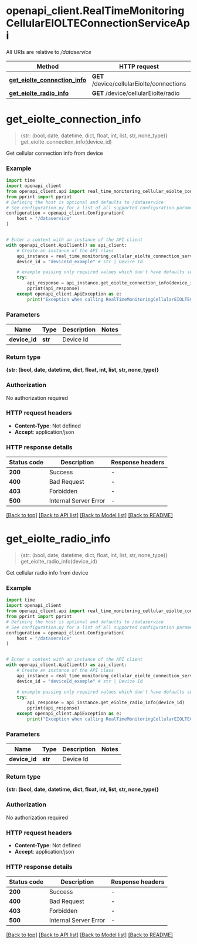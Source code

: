 # openapi_client.RealTimeMonitoringCellularEIOLTEConnectionServiceApi

All URIs are relative to */dataservice*

Method | HTTP request | Description
------------- | ------------- | -------------
[**get_eiolte_connection_info**](RealTimeMonitoringCellularEIOLTEConnectionServiceApi.md#get_eiolte_connection_info) | **GET** /device/cellularEiolte/connections | 
[**get_eiolte_radio_info**](RealTimeMonitoringCellularEIOLTEConnectionServiceApi.md#get_eiolte_radio_info) | **GET** /device/cellularEiolte/radio | 


# **get_eiolte_connection_info**
> {str: (bool, date, datetime, dict, float, int, list, str, none_type)} get_eiolte_connection_info(device_id)



Get cellular connection info from device

### Example


```python
import time
import openapi_client
from openapi_client.api import real_time_monitoring_cellular_eiolte_connection_service_api
from pprint import pprint
# Defining the host is optional and defaults to /dataservice
# See configuration.py for a list of all supported configuration parameters.
configuration = openapi_client.Configuration(
    host = "/dataservice"
)


# Enter a context with an instance of the API client
with openapi_client.ApiClient() as api_client:
    # Create an instance of the API class
    api_instance = real_time_monitoring_cellular_eiolte_connection_service_api.RealTimeMonitoringCellularEIOLTEConnectionServiceApi(api_client)
    device_id = "deviceId_example" # str | Device Id

    # example passing only required values which don't have defaults set
    try:
        api_response = api_instance.get_eiolte_connection_info(device_id)
        pprint(api_response)
    except openapi_client.ApiException as e:
        print("Exception when calling RealTimeMonitoringCellularEIOLTEConnectionServiceApi->get_eiolte_connection_info: %s\n" % e)
```


### Parameters

Name | Type | Description  | Notes
------------- | ------------- | ------------- | -------------
 **device_id** | **str**| Device Id |

### Return type

**{str: (bool, date, datetime, dict, float, int, list, str, none_type)}**

### Authorization

No authorization required

### HTTP request headers

 - **Content-Type**: Not defined
 - **Accept**: application/json


### HTTP response details

| Status code | Description | Response headers |
|-------------|-------------|------------------|
**200** | Success |  -  |
**400** | Bad Request |  -  |
**403** | Forbidden |  -  |
**500** | Internal Server Error |  -  |

[[Back to top]](#) [[Back to API list]](../README.md#documentation-for-api-endpoints) [[Back to Model list]](../README.md#documentation-for-models) [[Back to README]](../README.md)

# **get_eiolte_radio_info**
> {str: (bool, date, datetime, dict, float, int, list, str, none_type)} get_eiolte_radio_info(device_id)



Get cellular radio info from device

### Example


```python
import time
import openapi_client
from openapi_client.api import real_time_monitoring_cellular_eiolte_connection_service_api
from pprint import pprint
# Defining the host is optional and defaults to /dataservice
# See configuration.py for a list of all supported configuration parameters.
configuration = openapi_client.Configuration(
    host = "/dataservice"
)


# Enter a context with an instance of the API client
with openapi_client.ApiClient() as api_client:
    # Create an instance of the API class
    api_instance = real_time_monitoring_cellular_eiolte_connection_service_api.RealTimeMonitoringCellularEIOLTEConnectionServiceApi(api_client)
    device_id = "deviceId_example" # str | Device Id

    # example passing only required values which don't have defaults set
    try:
        api_response = api_instance.get_eiolte_radio_info(device_id)
        pprint(api_response)
    except openapi_client.ApiException as e:
        print("Exception when calling RealTimeMonitoringCellularEIOLTEConnectionServiceApi->get_eiolte_radio_info: %s\n" % e)
```


### Parameters

Name | Type | Description  | Notes
------------- | ------------- | ------------- | -------------
 **device_id** | **str**| Device Id |

### Return type

**{str: (bool, date, datetime, dict, float, int, list, str, none_type)}**

### Authorization

No authorization required

### HTTP request headers

 - **Content-Type**: Not defined
 - **Accept**: application/json


### HTTP response details

| Status code | Description | Response headers |
|-------------|-------------|------------------|
**200** | Success |  -  |
**400** | Bad Request |  -  |
**403** | Forbidden |  -  |
**500** | Internal Server Error |  -  |

[[Back to top]](#) [[Back to API list]](../README.md#documentation-for-api-endpoints) [[Back to Model list]](../README.md#documentation-for-models) [[Back to README]](../README.md)

